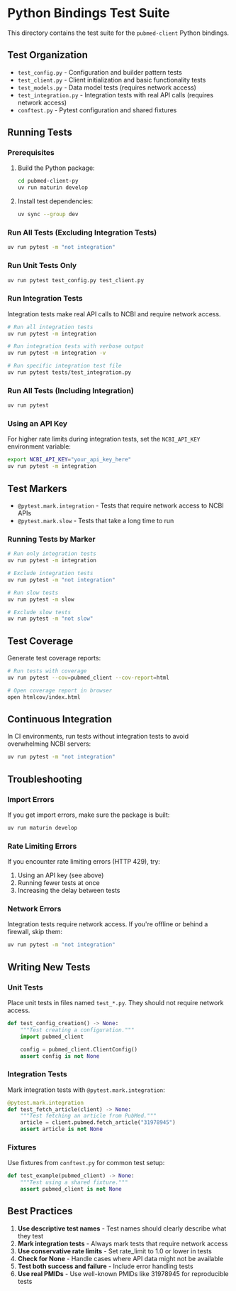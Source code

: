 # Python Bindings Test Suite

This directory contains the test suite for the `pubmed-client` Python bindings.

## Test Organization

- `test_config.py` - Configuration and builder pattern tests
- `test_client.py` - Client initialization and basic functionality tests
- `test_models.py` - Data model tests (requires network access)
- `test_integration.py` - Integration tests with real API calls (requires network access)
- `conftest.py` - Pytest configuration and shared fixtures

## Running Tests

### Prerequisites

1. Build the Python package:
   ```bash
   cd pubmed-client-py
   uv run maturin develop
   ```

2. Install test dependencies:
   ```bash
   uv sync --group dev
   ```

### Run All Tests (Excluding Integration Tests)

```bash
uv run pytest -m "not integration"
```

### Run Unit Tests Only

```bash
uv run pytest test_config.py test_client.py
```

### Run Integration Tests

Integration tests make real API calls to NCBI and require network access.

```bash
# Run all integration tests
uv run pytest -m integration

# Run integration tests with verbose output
uv run pytest -m integration -v

# Run specific integration test file
uv run pytest tests/test_integration.py
```

### Run All Tests (Including Integration)

```bash
uv run pytest
```

### Using an API Key

For higher rate limits during integration tests, set the `NCBI_API_KEY` environment variable:

```bash
export NCBI_API_KEY="your_api_key_here"
uv run pytest -m integration
```

## Test Markers

- `@pytest.mark.integration` - Tests that require network access to NCBI APIs
- `@pytest.mark.slow` - Tests that take a long time to run

### Running Tests by Marker

```bash
# Run only integration tests
uv run pytest -m integration

# Exclude integration tests
uv run pytest -m "not integration"

# Run slow tests
uv run pytest -m slow

# Exclude slow tests
uv run pytest -m "not slow"
```

## Test Coverage

Generate test coverage reports:

```bash
# Run tests with coverage
uv run pytest --cov=pubmed_client --cov-report=html

# Open coverage report in browser
open htmlcov/index.html
```

## Continuous Integration

In CI environments, run tests without integration tests to avoid overwhelming NCBI servers:

```bash
uv run pytest -m "not integration"
```

## Troubleshooting

### Import Errors

If you get import errors, make sure the package is built:

```bash
uv run maturin develop
```

### Rate Limiting Errors

If you encounter rate limiting errors (HTTP 429), try:

1. Using an API key (see above)
2. Running fewer tests at once
3. Increasing the delay between tests

### Network Errors

Integration tests require network access. If you're offline or behind a firewall, skip them:

```bash
uv run pytest -m "not integration"
```

## Writing New Tests

### Unit Tests

Place unit tests in files named `test_*.py`. They should not require network access.

```python
def test_config_creation() -> None:
    """Test creating a configuration."""
    import pubmed_client

    config = pubmed_client.ClientConfig()
    assert config is not None
```

### Integration Tests

Mark integration tests with `@pytest.mark.integration`:

```python
@pytest.mark.integration
def test_fetch_article(client) -> None:
    """Test fetching an article from PubMed."""
    article = client.pubmed.fetch_article("31978945")
    assert article is not None
```

### Fixtures

Use fixtures from `conftest.py` for common test setup:

```python
def test_example(pubmed_client) -> None:
    """Test using a shared fixture."""
    assert pubmed_client is not None
```

## Best Practices

1. **Use descriptive test names** - Test names should clearly describe what they test
2. **Mark integration tests** - Always mark tests that require network access
3. **Use conservative rate limits** - Set rate_limit to 1.0 or lower in tests
4. **Check for None** - Handle cases where API data might not be available
5. **Test both success and failure** - Include error handling tests
6. **Use real PMIDs** - Use well-known PMIDs like 31978945 for reproducible tests
